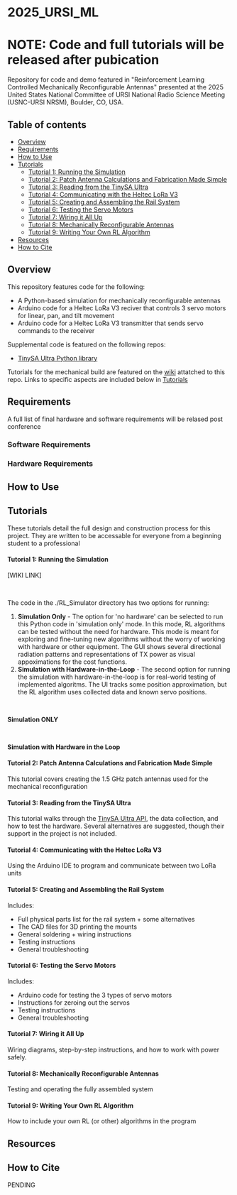 # 2025_URSI_ML

# NOTE: Code and full tutorials will be released after pubication

Repository for code and demo featured in "Reinforcement Learning Controlled Mechanically Reconfigurable Antennas" presented at the 2025 United States National Committee of URSI National Radio Science Meeting (USNC-URSI NRSM), Boulder, CO, USA. 


## Table of contents
* [Overview](#overview)
* [Requirements](#requirements)
* [How to Use](#how-to-use)
* [Tutorials](#tutorials)
    * [Tutorial 1: Running the Simulation](#tutorial-1)
    * [Tutorial 2: Patch Antenna Calculations and Fabrication Made Simple](#tutorial-2)
    * [Tutorial 3: Reading from the TinySA Ultra](#tutorial-3)
    * [Tutorial 4: Communicating with the Heltec LoRa V3](#tutorial-4)
    * [Tutorial 5: Creating and Assembling the Rail System](#tutorial-5)
    * [Tutorial 6: Testing the Servo Motors](#tutorial-6)
    * [Tutorial 7: Wiring it All Up](#tutorial-7)
    * [Tutorial 8: Mechanically Reconfigurable Antennas](#tutorial-8)
    * [Tutorial 9: Writing Your Own RL Algorithm](#tutorial-9)
* [Resources](#resources)
* [How to Cite](#how-to-cite)




## Overview
This repository features code for the following:
* A Python-based simulation for mechanically reconfigurable antennas  
* Arduino code for a Heltec LoRa V3 reciver that controls 3 servo motors for linear, pan, and tilt movement
* Arduino code for a Heltec LoRa V3 transmitter that sends servo commands to the receiver



Supplemental code is featured on the following repos:
* [TinySA Ultra Python library]()



Tutorials for the mechanical build are featured on the [wiki]() attatched to this repo. Links to specific aspects are included below in [Tutorials](#tutorials)



## Requirements
A full list of final hardware and software requirements will be relased post conference

### Software Requirements


### Hardware Requirements



## How to Use




## Tutorials

These tutorials detail the full design and construction process for this project. They are written to be accessable for everyone from a beginning student to a professional


#### Tutorial 1: Running the Simulation

[WIKI LINK]

<br>

The code in the ./RL_Simulator directory has two options for running:
1) **Simulation Only** - The option for 'no hardware' can be selected to run this Python code in 'simulation only' mode. In this mode, RL algorithms can be tested without the need for hardware. This mode is meant for exploring and fine-tuning new algorithms without the worry of working with hardware or other equipment. The GUI shows several directional radiation patterns and representations of TX power as visual appoximations for the cost functions. 
2) **Simulation with Hardware-in-the-Loop** - The second option for running the simulation with hardware-in-the-loop is for real-world testing of implemented algoritms. The UI tracks some position approximation, but the RL algorithm uses collected data and known servo positions.

<br>

**Simulation ONLY**

<br>


**Simulation with Hardware in the Loop**



#### Tutorial 2: Patch Antenna Calculations and Fabrication Made Simple
This tutorial covers creating the 1.5 GHz patch antennas used for the mechanical reconfiguration


#### Tutorial 3: Reading from the TinySA Ultra
This tutorial walks through the [TinySA Ultra API](), the data collection, and how to test the hardware. Several alternatives are suggested, though their support in the project is not included.

#### Tutorial 4: Communicating with the Heltec LoRa V3
Using the Arduino IDE to program and communicate between two LoRa units

#### Tutorial 5: Creating and Assembling the Rail System
Includes:
* Full physical parts list for the rail system + some alternatives
* The CAD files for 3D printing the mounts
* General soldering + wiring instructions
* Testing instructions
* General troubleshooting

#### Tutorial 6: Testing the Servo Motors
Includes:
* Arduino code for testing the 3 types of servo motors
* Instructions for zeroing out the servos
* Testing instructions
* General troubleshooting


#### Tutorial 7: Wiring it All Up
Wiring diagrams, step-by-step instructions, and how to work with power safely. 


#### Tutorial 8: Mechanically Reconfigurable Antennas
Testing and operating the fully assembled system

#### Tutorial 9: Writing Your Own RL Algorithm
How to include your own RL (or other) algorithms in the program


## Resources




## How to Cite

PENDING

